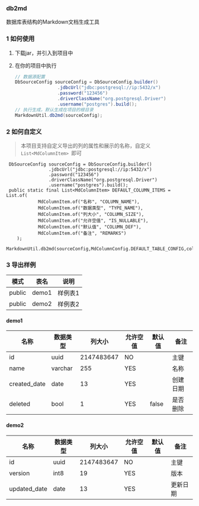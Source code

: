 ### db2md

数据库表结构的Markdown文档生成工具


### 1 如何使用

1. 下载jar，并引入到项目中

2. 在你的项目中执行

   ```java
   // 数据源配置
   DbSourceConfig sourceConfig = DbSourceConfig.builder()
                   .jdbcUrl("jdbc:postgresql://ip:5432/x")
                   .password("123456")
                   .driverClassName("org.postgresql.Driver")
                   .username("postgres").build();
   // 执行生成，默认生成在项目的根目录
   MarkdownUtil.db2md(sourceConfig);
   ```

   

### 2 如何自定义

> 本项目支持自定义导出的列的属性和展示的名称，自定义`List<MdColumnItem> `即可

```
 DbSourceConfig sourceConfig = DbSourceConfig.builder()
                .jdbcUrl("jdbc:postgresql://ip:5432/x")
                .password("123456")
                .driverClassName("org.postgresql.Driver")
                .username("postgres").build();
 public static final List<MdColumnItem> DEFAULT_COLUMN_ITEMS = List.of(
            MdColumnItem.of("名称", "COLUMN_NAME"),
            MdColumnItem.of("数据类型", "TYPE_NAME"),
            MdColumnItem.of("列大小", "COLUMN_SIZE"),
            MdColumnItem.of("允许空值", "IS_NULLABLE"),
            MdColumnItem.of("默认值", "COLUMN_DEF"),
            MdColumnItem.of("备注", "REMARKS")
    );
 MarkdownUtil.db2md(sourceConfig,MdColumnConfig.DEFAULT_TABLE_CONFIG,colItems);
```



### 3 导出样例



| 模式   | 表名  | 说明    |
| ------ | ----- | ------- |
| public | demo1 | 样例表1 |
| public | demo2 | 样例表2 |

#### demo1

| 名称         | 数据类型 | 列大小     | 允许空值 | 默认值 | 备注     |
| ------------ | -------- | ---------- | -------- | ------ | -------- |
| id           | uuid     | 2147483647 | NO       |        | 主键     |
| name         | varchar  | 255        | YES      |        | 名称     |
| created_date | date     | 13         | YES      |        | 创建日期 |
| deleted      | bool     | 1          | YES      | false  | 是否删除 |

#### demo2

| 名称         | 数据类型 | 列大小     | 允许空值 | 默认值 | 备注     |
| ------------ | -------- | ---------- | -------- | ------ | -------- |
| id           | uuid     | 2147483647 | NO       |        | 主键     |
| version      | int8     | 19         | YES      |        | 版本     |
| updated_date | date     | 13         | YES      |        | 更新日期 |

